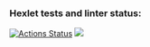 ### Hexlet tests and linter status:
[![Actions Status](https://github.com/Demafogotto/frontend-project-44/actions/workflows/hexlet-check.yml/badge.svg)](https://github.com/Demafogotto/frontend-project-44/actions)
<a href="https://codeclimate.com/github/Demafogotto/frontend-project-44/maintainability"><img src="https://api.codeclimate.com/v1/badges/8db8399deedd1905503c/maintainability" /></a>